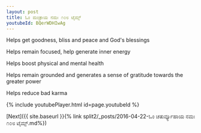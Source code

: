 ```yaml
---
layout: post
title: ಓಂ ಮಂತ್ರಾಯ ನಮಃ ೧೦೮ ಟೈಮ್ಸ್
youtubeId: BQerWDHIwAg
---
```

 
 
Helps get goodness, bliss and peace and God's blessings
 
Helps remain focused, help generate inner energy 
 
Helps boost physical and mental health 
 
Helps remain grounded and generates a sense of gratitude towards the greater power 
 
Helps reduce bad karma
 
 
 
 


{% include youtubePlayer.html id=page.youtubeId %}
 
[Next]({{ site.baseurl }}{% link  split2/_posts/2016-04-22-ಓಂ ಚತುರ್ವ್ಯೂಹಾಯ ನಮಃ ೧೦೮ ಟೈಮ್ಸ್.md%})
 
